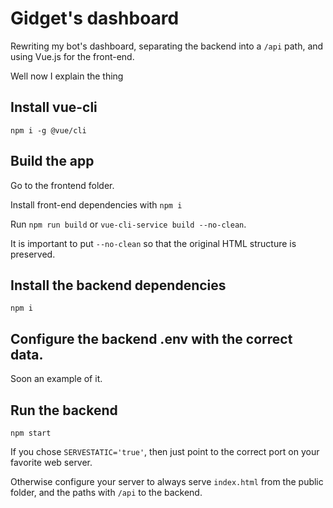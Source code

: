 # Gidget's dashboard

Rewriting my bot's dashboard, separating the backend into a `/api` path, and using Vue.js for the front-end.

Well now I explain the thing

## Install vue-cli

`npm i -g @vue/cli`

## Build the app

Go to the frontend folder.

Install front-end dependencies with `npm i`

Run `npm run build` or `vue-cli-service build --no-clean`.

It is important to put `--no-clean` so that the original HTML structure is preserved.

## Install the backend dependencies

`npm i`

## Configure the backend .env with the correct data.

Soon an example of it.

## Run the backend

`npm start`

If you chose `SERVESTATIC='true'`, then just point to the correct port on your favorite web server.

Otherwise configure your server to always serve `index.html` from the public folder, and the paths with `/api` to the backend.